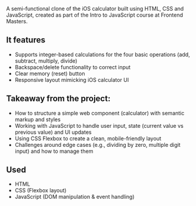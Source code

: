 A semi-functional clone of the iOS calculator built using HTML, CSS and JavaScript, created as part of the Intro to JavaScript course at Frontend Masters.

## It features  
- Supports integer-based calculations for the four basic operations (add, subtract, multiply, divide)  
- Backspace/delete functionality to correct input  
- Clear memory (reset) button  
- Responsive layout mimicking iOS calculator UI

## Takeaway from the project:  
- How to structure a simple web component (calculator) with semantic markup and styles  
- Working with JavaScript to handle user input, state (current value vs previous value) and UI updates  
- Using CSS Flexbox to create a clean, mobile-friendly layout  
- Challenges around edge cases (e.g., dividing by zero, multiple digit input) and how to manage them

## Used  
- HTML  
- CSS (Flexbox layout)  
- JavaScript (DOM manipulation & event handling)
